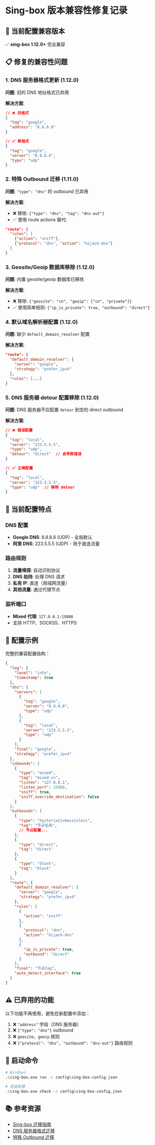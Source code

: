 # Sing-box 版本兼容性修复记录

## 🎯 当前配置兼容版本
✅ **sing-box 1.12.0+** 完全兼容

## 📋 修复的兼容性问题

### 1. DNS 服务器格式更新 (1.12.0)
**问题**: 旧的 DNS 地址格式已弃用

**解决方案**:
```json
// ❌ 旧格式
{
  "tag": "google",
  "address": "8.8.8.8"
}

// ✅ 新格式
{
  "tag": "google",
  "server": "8.8.8.8",
  "type": "udp"
}
```

### 2. 特殊 Outbound 迁移 (1.11.0)
**问题**: `"type": "dns"` 的 outbound 已弃用

**解决方案**:
- ❌ 移除: `{"type": "dns", "tag": "dns-out"}`
- ✅ 使用 route actions 替代:
```json
"route": {
  "rules": [
    {"action": "sniff"},
    {"protocol": "dns", "action": "hijack-dns"}
  ]
}
```

### 3. Geosite/Geoip 数据库移除 (1.12.0)
**问题**: 内置 geosite/geoip 数据库已移除

**解决方案**:
- ❌ 移除: `{"geosite": "cn", "geoip": ["cn", "private"]}`
- ✅ 使用简单规则: `{"ip_is_private": true, "outbound": "direct"}`

### 4. 默认域名解析器配置 (1.12.0)
**问题**: 缺少 `default_domain_resolver` 配置

**解决方案**:
```json
"route": {
  "default_domain_resolver": {
    "server": "google",
    "strategy": "prefer_ipv4"
  },
  "rules": [...]
}
```

### 5. DNS 服务器 detour 配置移除 (1.12.0)
**问题**: DNS 服务器不应配置 `detour` 到空的 direct outbound

**解决方案**:
```json
// ❌ 错误配置
{
  "tag": "local",
  "server": "223.5.5.5",
  "type": "udp",
  "detour": "direct"  // 会导致错误
}

// ✅ 正确配置
{
  "tag": "local",
  "server": "223.5.5.5",
  "type": "udp"  // 移除 detour
}
```

## 🔧 当前配置特点

### DNS 配置
- **Google DNS**: 8.8.8.8 (UDP) - 全局默认
- **阿里 DNS**: 223.5.5.5 (UDP) - 用于直连流量

### 路由规则
1. **流量嗅探**: 自动识别协议
2. **DNS 劫持**: 处理 DNS 请求
3. **私有 IP**: 直连（局域网流量）
4. **其他流量**: 通过代理节点

### 监听端口
- **Mixed 代理**: `127.0.0.1:15808`
- 支持 HTTP、SOCKS5、HTTPS

## 📝 配置示例

完整的兼容配置结构：

```json
{
  "log": {
    "level": "info",
    "timestamp": true
  },
  "dns": {
    "servers": [
      {
        "tag": "google",
        "server": "8.8.8.8",
        "type": "udp"
      },
      {
        "tag": "local",
        "server": "223.5.5.5",
        "type": "udp"
      }
    ],
    "final": "google",
    "strategy": "prefer_ipv4"
  },
  "inbounds": [
    {
      "type": "mixed",
      "tag": "mixed-in",
      "listen": "127.0.0.1",
      "listen_port": 15808,
      "sniff": true,
      "sniff_override_destination": false
    }
  ],
  "outbounds": [
    {
      "type": "hysteria2|vmess|vless",
      "tag": "节点名称",
      // 节点配置...
    },
    {
      "type": "direct",
      "tag": "direct"
    },
    {
      "type": "block",
      "tag": "block"
    }
  ],
  "route": {
    "default_domain_resolver": {
      "server": "google",
      "strategy": "prefer_ipv4"
    },
    "rules": [
      {
        "action": "sniff"
      },
      {
        "protocol": "dns",
        "action": "hijack-dns"
      },
      {
        "ip_is_private": true,
        "outbound": "direct"
      }
    ],
    "final": "节点tag",
    "auto_detect_interface": true
  }
}
```

## ⚠️ 已弃用的功能

以下功能不再使用，避免在新配置中添加：

1. ❌ `"address"` 字段（DNS 服务器）
2. ❌ `{"type": "dns"}` outbound
3. ❌ `geosite`、`geoip` 规则
4. ❌ `{"protocol": "dns", "outbound": "dns-out"}` 路由规则

## 🚀 启动命令

```bash
# Windows
.\sing-box.exe run -c config\sing-box-config.json

# 检查配置
.\sing-box.exe check -c config\sing-box-config.json
```

## 📚 参考资源

- [Sing-box 迁移指南](https://sing-box.sagernet.org/migration/)
- [DNS 服务器格式迁移](https://sing-box.sagernet.org/migration/#migrate-to-new-dns-server-formats)
- [特殊 Outbound 迁移](https://sing-box.sagernet.org/migration/#migrate-legacy-special-outbounds-to-rule-actions)

